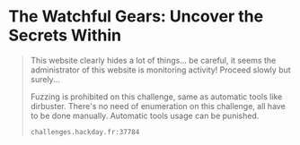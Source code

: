 # The Watchful Gears: Uncover the Secrets Within

> This website clearly hides a lot of things... be careful, it seems the administrator of this website is monitoring activity! Proceed slowly but surely...
> 
> Fuzzing is prohibited on this challenge, same as automatic tools like dirbuster. There's no need of enumeration on this challenge, all have to be done manually. Automatic tools usage can be punished.
> 
> `challenges.hackday.fr:37784`
